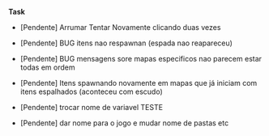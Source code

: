 **Task**
- [Pendente] Arrumar Tentar Novamente clicando duas vezes
- [Pendente] BUG itens nao respawnan (espada nao reapareceu)
- [Pendente] BUG mensagens sore mapas especificos nao parecem estar todas em ordem
- [Pendente] Itens spawnando novamente em mapas que já iniciam com itens espalhados (aconteceu com escudo)

- [Pendente] trocar nome de variavel TESTE
- [Pendente] dar nome para o jogo e mudar nome de pastas etc